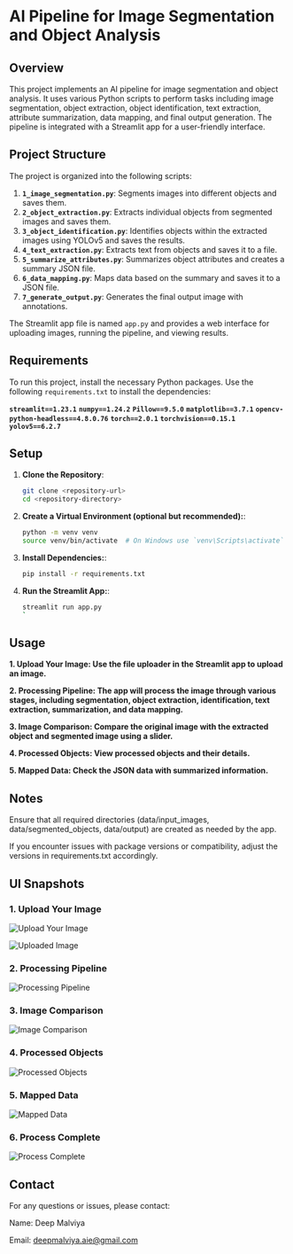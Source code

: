 # AI Pipeline for Image Segmentation and Object Analysis

## Overview

This project implements an AI pipeline for image segmentation and object analysis. It uses various Python scripts to perform tasks including image segmentation, object extraction, object identification, text extraction, attribute summarization, data mapping, and final output generation. The pipeline is integrated with a Streamlit app for a user-friendly interface.

## Project Structure

The project is organized into the following scripts:

1. **`1_image_segmentation.py`**: Segments images into different objects and saves them.
2. **`2_object_extraction.py`**: Extracts individual objects from segmented images and saves them.
3. **`3_object_identification.py`**: Identifies objects within the extracted images using YOLOv5 and saves the results.
4. **`4_text_extraction.py`**: Extracts text from objects and saves it to a file.
5. **`5_summarize_attributes.py`**: Summarizes object attributes and creates a summary JSON file.
6. **`6_data_mapping.py`**: Maps data based on the summary and saves it to a JSON file.
7. **`7_generate_output.py`**: Generates the final output image with annotations.

The Streamlit app file is named `app.py` and provides a web interface for uploading images, running the pipeline, and viewing results.

## Requirements

To run this project, install the necessary Python packages. Use the following `requirements.txt` to install the dependencies:

**`streamlit==1.23.1`**
**`numpy==1.24.2`**
**`Pillow==9.5.0`**
**`matplotlib==3.7.1`**
**`opencv-python-headless==4.8.0.76`**
**`torch==2.0.1`**
**`torchvision==0.15.1`**
**`yolov5==6.2.7`**

## Setup

1. **Clone the Repository**:
   ```bash
   git clone <repository-url>
   cd <repository-directory>

1. **Create a Virtual Environment (optional but recommended):**:
   ```bash
   python -m venv venv
   source venv/bin/activate  # On Windows use `venv\Scripts\activate`

1. **Install Dependencies:**:
   ```bash
   pip install -r requirements.txt

1. **Run the Streamlit App:**:
   ```bash
   streamlit run app.py
   `
## Usage
**1. Upload Your Image: Use the file uploader in the Streamlit app to upload an image.**

**2. Processing Pipeline: The app will process the image through various stages, including segmentation, object extraction, identification, text extraction, summarization, and data mapping.**

**3. Image Comparison: Compare the original image with the extracted object and segmented image using a slider.**

**4. Processed Objects: View processed objects and their details.**

**5. Mapped Data: Check the JSON data with summarized information.**

## Notes

Ensure that all required directories (data/input_images, data/segmented_objects, data/output) are created as needed by the app.

If you encounter issues with package versions or compatibility, adjust the versions in requirements.txt accordingly.

## UI Snapshots

### 1. Upload Your Image
![Upload Your Image](https://github.com/DeepMalviya1/wasserstoff-AiInternTask/blob/main/UI%20Images/1.png?raw=true)

![Uploaded Image](https://github.com/DeepMalviya1/wasserstoff-AiInternTask/blob/main/UI%20Images/1_1.png?raw=true)

### 2. Processing Pipeline
![Processing Pipeline](https://github.com/DeepMalviya1/wasserstoff-AiInternTask/blob/main/UI%20Images/2.png?raw=true)
### 3. Image Comparison
![Image Comparison](https://github.com/DeepMalviya1/wasserstoff-AiInternTask/blob/main/UI%20Images/3.png?raw=true)

### 4. Processed Objects
![Processed Objects](https://github.com/DeepMalviya1/wasserstoff-AiInternTask/blob/main/UI%20Images/4.png?raw=true)

### 5. Mapped Data
![Mapped Data](https://github.com/DeepMalviya1/wasserstoff-AiInternTask/blob/main/UI%20Images/5.png?raw=true)

### 6. Process Complete
![Process Complete](https://github.com/DeepMalviya1/wasserstoff-AiInternTask/blob/main/UI%20Images/6.png?raw=true)

## Contact
For any questions or issues, please contact:

Name: Deep Malviya

Email: deepmalviya.aie@gmail.com
